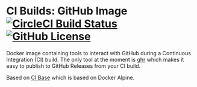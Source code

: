 # CI Builds: GitHub Image [![CircleCI Build Status](https://circleci.com/gh/cibuilds/github.svg?style=shield)](https://circleci.com/gh/cibuilds/github) [![GitHub License](https://img.shields.io/badge/license-MIT-blue.svg)](https://raw.githubusercontent.com/cibuilds/github/master/LICENSE)

Docker image containing tools to interact with GitHub during a Continuous Integration (CI) build. The only tool at the moment is [ghr](https://github.com/tcnksm/ghr) which makes it easy to publish to GitHub Releases from your CI build.

Based on [CI Base](https://github.com/cibuilds/base) which is based on Docker Alpine.
